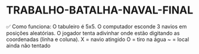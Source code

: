 # TRABALHO-BATALHA-NAVAL-FINAL
✅ Como funciona:  O tabuleiro é 5x5.  O computador esconde 3 navios em posições aleatórias.  O jogador tenta adivinhar onde estão digitando as coordenadas (linha e coluna).  X = navio atingido  O = tiro na água  ~ = local ainda não tentado
